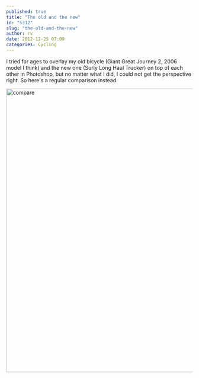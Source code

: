 ```yaml
---
published: true
title: "The old and the new"
id: "5312"
slug: "the-old-and-the-new"
author: rv
date: 2012-12-25 07:09
categories: Cycling
---
```

I tried for ages to overlay my old bicycle (Giant Great Journey 2, 2006 model I think) and the new one (Surly Long Haul Trucker) on top of each other in Photoshop, but no matter what I did, I could not get the perspective right. So here's a regular comparison instead.

<a href="https://s3.amazonaws.com/cfwblog/uploads/2012/12/compare.jpg"><img class="aligncenter size-large wp-image-5313" alt="compare" src="https://s3.amazonaws.com/cfwblog/uploads/2012/12/compare-600x767.jpg" width="600" height="767" /></a>